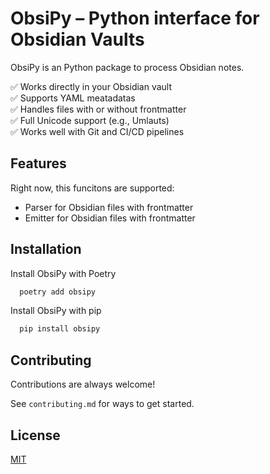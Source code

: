 # ObsiPy – Python interface for Obsidian Vaults

ObsiPy is an Python package to process Obsidian notes.

✅ Works directly in your Obsidian vault  
✅ Supports YAML meatadatas  
✅ Handles files with or without frontmatter  
✅ Full Unicode support (e.g., Umlauts)  
✅ Works well with Git and CI/CD pipelines


## Features

Right now, this funcitons are supported:
- Parser for Obsidian files with frontmatter
- Emitter for Obsidian files with frontmatter


## Installation

Install ObsiPy with Poetry

```bash
  poetry add obsipy
```
    
Install ObsiPy with pip

```bash
  pip install obsipy
```


## Contributing

Contributions are always welcome!

See `contributing.md` for ways to get started.


## License

[MIT](https://choosealicense.com/licenses/mit/)